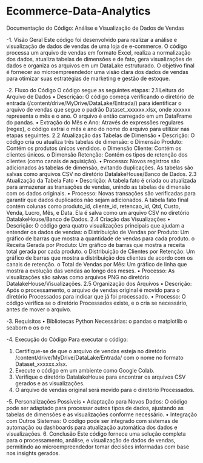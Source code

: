 # Ecommerce-Data-Analytics

Documentação do Código: Análise e Visualização de Dados de Vendas

-1. Visão Geral
Este código foi desenvolvido para realizar a análise e visualização de dados de vendas de uma loja de e-commerce. O código processa um arquivo de vendas em formato Excel, realiza a normalização dos dados, atualiza tabelas de dimensões e de fato, gera visualizações de dados e organiza os arquivos em um DataLake estruturado. O objetivo final é fornecer ao microempreendedor uma visão clara dos dados de vendas para otimizar suas estratégias de marketing e gestão de estoque.

-2. Fluxo do Código
O código segue as seguintes etapas:
2.1 Leitura do Arquivo de Dados
•	Descrição: O código começa verificando o diretório de entrada (/content/drive/MyDrive/DataLake/Entrada/) para identificar o arquivo de vendas que segue o padrão Dataset_xxxxxx.xlsx, onde xxxxxx representa o mês e o ano. O arquivo é então carregado em um DataFrame do pandas.
•	Extração do Mês e Ano: Através de expressões regulares (regex), o código extrai o mês e ano do nome do arquivo para utilizar nas etapas seguintes.
2.2 Atualização das Tabelas de Dimensão
•	Descrição: O código cria ou atualiza três tabelas de dimensão:
o	Dimensão Produto: Contém os produtos únicos vendidos.
o	Dimensão Cliente: Contém os clientes únicos.
o	Dimensão Retenção: Contém os tipos de retenção dos clientes (como canais de aquisição).
•	Processo: Novos registros são adicionados às tabelas de dimensão, evitando duplicações. As tabelas são salvas como arquivos CSV no diretório DatalakeHouse/Banco de Dados.
2.3 Atualização da Tabela Fato
•	Descrição: A tabela fato é criada ou atualizada para armazenar as transações de vendas, unindo as tabelas de dimensão com os dados originais.
•	Processo: Novas transações são verificadas para garantir que dados duplicados não sejam adicionados. A tabela fato final contém colunas como produto_id, cliente_id, retencao_id, Qtd, Custo, Venda, Lucro, Mês, e Data. Ela é salva como um arquivo CSV no diretório DatalakeHouse/Banco de Dados.
2.4 Criação das Visualizações
•	Descrição: O código gera quatro visualizações principais que ajudam a entender os dados de vendas:
o	Distribuição de Vendas por Produto: Um gráfico de barras que mostra a quantidade de vendas para cada produto.
o	Receita Gerada por Produto: Um gráfico de barras que mostra a receita total gerada por cada produto.
o	Distribuição de Clientes por Retenção: Um gráfico de barras que mostra a distribuição dos clientes de acordo com os canais de retenção.
o	Total de Vendas por Mês: Um gráfico de linha que mostra a evolução das vendas ao longo dos meses.
•	Processo: As visualizações são salvas como arquivos PNG no diretório DatalakeHouse/Visualizações.
2.5 Organização dos Arquivos
•	Descrição: Após o processamento, o arquivo de vendas original é movido para o diretório Processados para indicar que já foi processado.
•	Processo: O código verifica se o diretório Processados existe, e o cria se necessário, antes de mover o arquivo.

-3. Requisitos
•	Bibliotecas Python Necessárias:
o	pandas
o	matplotlib
o	seaborn
o	os
o	re

-4. Execução do Código
Para executar o código:
1.	Certifique-se de que o arquivo de vendas esteja no diretório /content/drive/MyDrive/DataLake/Entrada/ com o nome no formato Dataset_xxxxxx.xlsx.
2.	Execute o código em um ambiente como Google Colab.
3.	Verifique o diretório DatalakeHouse para encontrar os arquivos CSV gerados e as visualizações.
4.	O arquivo de vendas original será movido para o diretório Processados.

-5. Personalizações Possíveis
•	Adaptação para Novos Dados: O código pode ser adaptado para processar outros tipos de dados, ajustando as tabelas de dimensões e as visualizações conforme necessário.
•	Integração com Outros Sistemas: O código pode ser integrado com sistemas de automação ou dashboards para atualização automática dos dados e visualizações.
6. Conclusão
Este código fornece uma solução completa para o processamento, análise, e visualização de dados de vendas, permitindo ao microempreendedor tomar decisões informadas com base nos insights gerados.
